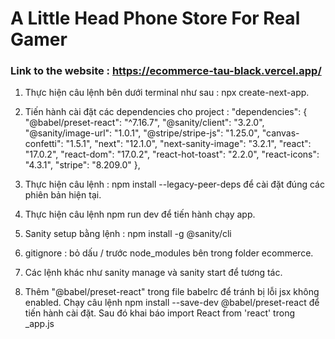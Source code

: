 # A Little Head Phone Store For Real Gamer
### Link to the website : https://ecommerce-tau-black.vercel.app/
1. Thực hiện câu lệnh bên dưới terminal như sau : npx create-next-app.

2. Tiến hành cài đặt các dependencies cho project :
"dependencies": {
      "@babel/preset-react": "^7.16.7",
     "@sanity/client": "3.2.0",
     "@sanity/image-url": "1.0.1",
     "@stripe/stripe-js": "1.25.0",
     "canvas-confetti": "1.5.1",
     "next": "12.1.0",
     "next-sanity-image": "3.2.1",
     "react": "17.0.2",
     "react-dom": "17.0.2",
     "react-hot-toast": "2.2.0",
     "react-icons": "4.3.1",
     "stripe": "8.209.0"
    },
3. Thực hiện câu lệnh : npm install --legacy-peer-deps để cài đặt đúng các phiên bản hiện tại.

4. Thực hiện câu lệnh npm run dev để tiến hành chạy app.

5. Sanity setup bằng lệnh : npm install -g @sanity/cli
6. gitignore : bỏ dấu / trước node_modules bên trong folder ecommerce.
7. Các lệnh khác như sanity manage và sanity start để tương tác.
8. Thêm "@babel/preset-react" trong file babelrc để tránh bị lỗi jsx không enabled. Chạy câu lệnh npm install --save-dev @babel/preset-react để tiến hành cài đặt. Sau đó khai báo import React from 'react' trong _app.js
